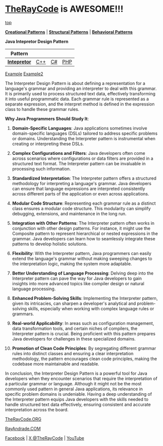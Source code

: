 # [TheRayCode](../../../README.md) is AWESOME!!!

[top](../README.md)

**[Creational Patterns](../../Creational/README.md)** | **[Structural Patterns](../../Structural/README.md)** | **[Behavioral Patterns](../README.md)**

**Java Intepretor Design Pattern**

|Pattern|   |   |   |
|---|---|---|---|
| [**Intepretor**](README.md) | [C++](../../../CPP/Behavioral/Intepretor/README.md) | [C#](../../../Csharp/Behavioral/Intepretor/README.md) | [PHP](../../../PHP/Behavioral/Intepretor/README.md) |

[Example](Example/README.md)  [Example2](Example2/README.md)

The Interpreter Design Pattern is about defining a representation for a language's grammar and providing an interpreter to deal with this grammar. It is primarily used to process structured text data, effectively transforming it into useful programmatic data. Each grammar rule is represented as a separate expression, and the interpret method is defined in the expression class to handle these grammar rules.

**Why Java Programmers Should Study It**:

1. **Domain-Specific Languages**: Java applications sometimes involve domain-specific languages (DSLs) tailored to address specific problems or domains. Understanding the Interpreter pattern is instrumental when creating or interpreting these DSLs.

2. **Complex Configurations and Filters**: Java developers often come across scenarios where configurations or data filters are provided in a structured text format. The Interpreter pattern can be invaluable in processing such information.

3. **Standardized Interpretation**: The Interpreter pattern offers a structured methodology for interpreting a language's grammar. Java developers can ensure that language expressions are interpreted consistently across different parts of the application or even across applications.

4. **Modular Code Structure**: Representing each grammar rule as a distinct class ensures a modular code structure. This modularity can simplify debugging, extensions, and maintenance in the long run.

5. **Integration with Other Patterns**: The Interpreter pattern often works in conjunction with other design patterns. For instance, it might use the Composite pattern to represent hierarchical or nested expressions in the grammar. Java developers can learn how to seamlessly integrate these patterns to develop holistic solutions.

6. **Flexibility**: With the Interpreter pattern, Java programmers can easily extend the language's grammar without making sweeping changes to the interpretation logic, making the system more adaptable.

7. **Better Understanding of Language Processing**: Delving deep into the Interpreter pattern can pave the way for Java developers to gain insights into more advanced topics like compiler design or natural language processing.

8. **Enhanced Problem-Solving Skills**: Implementing the Interpreter pattern, given its intricacies, can sharpen a developer's analytical and problem-solving skills, especially when working with complex language rules or grammars.

9. **Real-world Applicability**: In areas such as configuration management, data transformation tools, and certain niches of compilers, the Interpreter pattern is crucial. Being proficient with this pattern prepares Java developers for challenges in these specialized domains.

10. **Promotion of Clean Code Principles**: By segregating different grammar rules into distinct classes and ensuring a clear interpretation methodology, the pattern encourages clean code principles, making the codebase more maintainable and readable.

In conclusion, the Interpreter Design Pattern is a powerful tool for Java developers when they encounter scenarios that require the interpretation of a particular grammar or language. Although it might not be the most commonly used pattern in general Java applications, its relevance in specific problem domains is undeniable. Having a deep understanding of the Interpreter pattern equips Java developers with the skills needed to handle structured text data effectively, ensuring consistent and accurate interpretation across the board.

[TheRayCode.ORG](https://www.TheRayCode.org)

[RayAndrade.COM](https://www.RayAndrade.com)

[Facebook](https://www.facebook.com/TheRayCode/) | [X @TheRayCode](https://www.x.com/TheRayCode/) | [YouTube](https://www.youtube.com/TheRayCode/)

